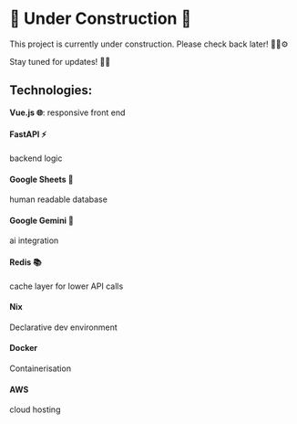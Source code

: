 # 🚧 Under Construction 🚧

This project is currently under construction. Please check back later! 👷‍♂️⚙️

Stay tuned for updates! 🔧🔨




## Technologies:
**Vue.js 🌐**:  responsive front end
#### FastAPI ⚡
backend logic
#### Google Sheets 📝
human readable database
#### Google Gemini 🤖
ai integration
#### Redis 📚
cache layer for lower API calls
#### Nix
Declarative dev environment
#### Docker
Containerisation
#### AWS
cloud hosting

